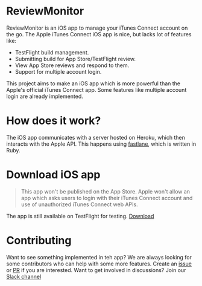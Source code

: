 # ReviewMonitor

ReviewMonitor is an iOS app to manage your iTunes Connect account on the go. The Apple iTunes Connect iOS app is nice, but lacks lot of features like:

- TestFlight build management.
- Submitting build for App Store/TestFlight review.
- View App Store reviews and respond to them.
- Support for multiple account login.

This project aims to make an iOS app which is more powerful than the Apple's official iTunes Connect app. Some features like multiple account login are already implemented.

# How does it work?

The iOS app communicates with a server hosted on Heroku, which then interacts with the Apple API. This happens using [fastlane](https://fastlane.tools), which is written in Ruby.

# Download iOS app
> This app won't be published on the App Store. Apple won't allow an app which asks users to login with their iTunes Connect account and use of unauthorized iTunes Connect web APIs.

The app is still available on TestFlight for testing. [Download](https://itc-onboarding.herokuapp.com)

# Contributing
Want to see something implemented in teh app? We are always looking for some contributors who can help with some more features. Create an [issue](https://github.com/RishabhTayal/ReviewMonitor/issues/new) or [PR](https://github.com/RishabhTayal/ReviewMonitor/compare) if you are interested. Want to get involved in discussions? Join our [Slack channel](https://itc-manager-slack-invite.herokuapp.com)
